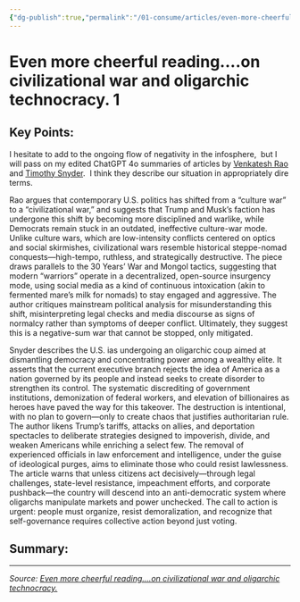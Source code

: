 ```yaml
---
{"dg-publish":true,"permalink":"/01-consume/articles/even-more-cheerful-reading-on-civilizational-war-and-oligarchic-technocracy-1/","title":"Even more cheerful reading....on civilizational war and oligarchic technocracy."}
---
```



# Even more cheerful reading....on civilizational war and oligarchic technocracy. 1

## Key Points:
I hesitate to add to the ongoing flow of negativity in the infosphere,  but I will pass on my edited ChatGPT 4o summaries of articles by [Venkatesh Rao](https://substack.com/@contraptions/note/c-92075078?r=6x6l6) and [Timothy Snyder](https://snyder.substack.com/p/the-logic-of-destruction?r=6x6l6&triedRedirect=true).  I think they describe our situation in appropriately dire terms.  

Rao argues that contemporary U.S. politics has shifted from a “culture war” to a “civilizational war,” and suggests that Trump and Musk’s faction has undergone this shift by becoming more disciplined and warlike, while Democrats remain stuck in an outdated, ineffective culture-war mode. Unlike culture wars, which are low-intensity conflicts centered on optics and social skirmishes, civilizational wars resemble historical steppe-nomad conquests—high-tempo, ruthless, and strategically destructive. The piece draws parallels to the 30 Years’ War and Mongol tactics, suggesting that modern “warriors” operate in a decentralized, open-source insurgency mode, using social media as a kind of continuous intoxication (akin to fermented mare’s milk for nomads) to stay engaged and aggressive. The author critiques mainstream political analysis for misunderstanding this shift, misinterpreting legal checks and media discourse as signs of normalcy rather than symptoms of deeper conflict. Ultimately, they suggest this is a negative-sum war that cannot be stopped, only mitigated.

Snyder describes the U.S. ias undergoing an oligarchic coup aimed at dismantling democracy and concentrating power among a wealthy elite. It asserts that the current executive branch rejects the idea of America as a nation governed by its people and instead seeks to create disorder to strengthen its control. The systematic discrediting of government institutions, demonization of federal workers, and elevation of billionaires as heroes have paved the way for this takeover. The destruction is intentional, with no plan to govern—only to create chaos that justifies authoritarian rule. The author likens Trump’s tariffs, attacks on allies, and deportation spectacles to deliberate strategies designed to impoverish, divide, and weaken Americans while enriching a select few. The removal of experienced officials in law enforcement and intelligence, under the guise of ideological purges, aims to eliminate those who could resist lawlessness. The article warns that unless citizens act decisively—through legal challenges, state-level resistance, impeachment efforts, and corporate pushback—the country will descend into an anti-democratic system where oligarchs manipulate markets and power unchecked. The call to action is urgent: people must organize, resist demoralization, and recognize that self-governance requires collective action beyond just voting.

## Summary:


---

*Source: [Even more cheerful reading....on civilizational war and oligarchic technocracy.](https://mindblog.dericbownds.net/2025/02/even-more-cheerful-readingon.html)*
